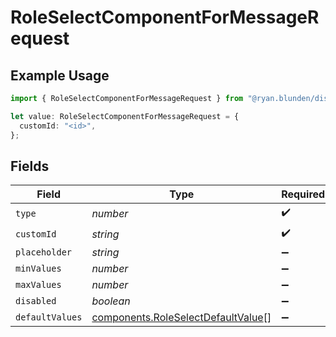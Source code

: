 # RoleSelectComponentForMessageRequest

## Example Usage

```typescript
import { RoleSelectComponentForMessageRequest } from "@ryan.blunden/discord-sdk/models/components";

let value: RoleSelectComponentForMessageRequest = {
  customId: "<id>",
};
```

## Fields

| Field                                                                                    | Type                                                                                     | Required                                                                                 | Description                                                                              |
| ---------------------------------------------------------------------------------------- | ---------------------------------------------------------------------------------------- | ---------------------------------------------------------------------------------------- | ---------------------------------------------------------------------------------------- |
| `type`                                                                                   | *number*                                                                                 | :heavy_check_mark:                                                                       | N/A                                                                                      |
| `customId`                                                                               | *string*                                                                                 | :heavy_check_mark:                                                                       | N/A                                                                                      |
| `placeholder`                                                                            | *string*                                                                                 | :heavy_minus_sign:                                                                       | N/A                                                                                      |
| `minValues`                                                                              | *number*                                                                                 | :heavy_minus_sign:                                                                       | N/A                                                                                      |
| `maxValues`                                                                              | *number*                                                                                 | :heavy_minus_sign:                                                                       | N/A                                                                                      |
| `disabled`                                                                               | *boolean*                                                                                | :heavy_minus_sign:                                                                       | N/A                                                                                      |
| `defaultValues`                                                                          | [components.RoleSelectDefaultValue](../../models/components/roleselectdefaultvalue.md)[] | :heavy_minus_sign:                                                                       | N/A                                                                                      |